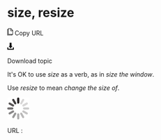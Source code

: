 # size, resize

![Copy URL](media/size-resize/Copy.png)
Copy URL

![Download](media/size-resize/Download.png)

Download topic

It's OK to use *size* as a verb, as in *size the window*. 

Use *resize* to mean *change the size of*.

![In progress](media/size-resize/activity-large.gif)

URL :
